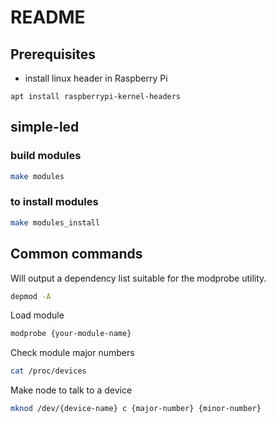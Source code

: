 # README

## Prerequisites

- install linux header in Raspberry Pi
```
apt install raspberrypi-kernel-headers
```

## simple-led

### build modules

```sh
make modules
```

### to install modules

```sh
make modules_install
```

## Common commands

Will output a dependency list suitable for the modprobe utility.

```sh
depmod -A
```

Load module
```sh
modprobe {your-module-name}
```

Check module major numbers
```sh
cat /proc/devices
```

Make node to talk to a device
```sh
mknod /dev/{device-name} c {major-number} {minor-number}
```
